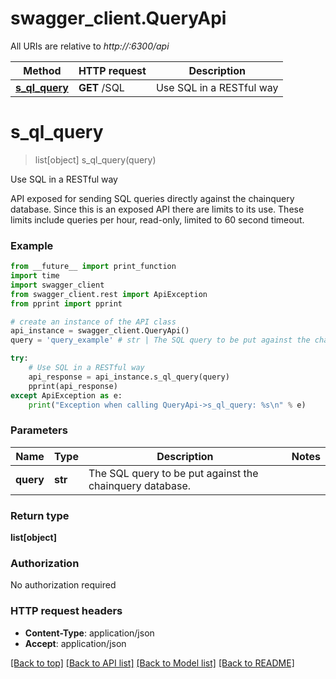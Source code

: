 # swagger_client.QueryApi

All URIs are relative to *http://:6300/api*

Method | HTTP request | Description
------------- | ------------- | -------------
[**s_ql_query**](QueryApi.md#s_ql_query) | **GET** /SQL | Use SQL in a RESTful way


# **s_ql_query**
> list[object] s_ql_query(query)

Use SQL in a RESTful way

API exposed for sending SQL queries directly against the chainquery database. Since this is an exposed API there are limits to its use. These limits include queries per hour, read-only, limited to 60 second timeout. 

### Example
```python
from __future__ import print_function
import time
import swagger_client
from swagger_client.rest import ApiException
from pprint import pprint

# create an instance of the API class
api_instance = swagger_client.QueryApi()
query = 'query_example' # str | The SQL query to be put against the chainquery database.

try:
    # Use SQL in a RESTful way
    api_response = api_instance.s_ql_query(query)
    pprint(api_response)
except ApiException as e:
    print("Exception when calling QueryApi->s_ql_query: %s\n" % e)
```

### Parameters

Name | Type | Description  | Notes
------------- | ------------- | ------------- | -------------
 **query** | **str**| The SQL query to be put against the chainquery database. | 

### Return type

**list[object]**

### Authorization

No authorization required

### HTTP request headers

 - **Content-Type**: application/json
 - **Accept**: application/json

[[Back to top]](#) [[Back to API list]](../README.md#documentation-for-api-endpoints) [[Back to Model list]](../README.md#documentation-for-models) [[Back to README]](../README.md)

